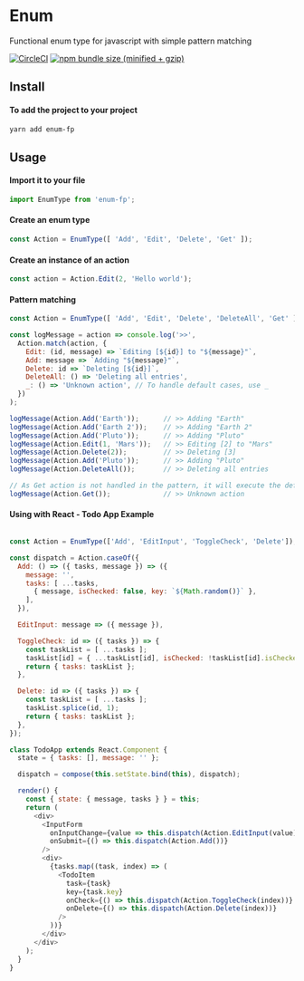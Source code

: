 
# Enum
Functional enum type for javascript with simple pattern matching

[![CircleCI](https://img.shields.io/circleci/project/github/phenax/enum-fp/master.svg?style=for-the-badge)](https://circleci.com/gh/phenax/enum-fp)
[![npm bundle size (minified + gzip)](https://img.shields.io/bundlephobia/minzip/enum-fp.svg?style=for-the-badge)](https://www.npmjs.com/package/enum-fp)


## Install

#### To add the project to your project
```bash
yarn add enum-fp
```

## Usage

#### Import it to your file
```js
import EnumType from 'enum-fp';
```

#### Create an enum type
```js
const Action = EnumType([ 'Add', 'Edit', 'Delete', 'Get' ]);
```

#### Create an instance of an action
```js
const action = Action.Edit(2, 'Hello world');
```

#### Pattern matching
```js
const Action = EnumType([ 'Add', 'Edit', 'Delete', 'DeleteAll', 'Get' ]);

const logMessage = action => console.log('>>', 
  Action.match(action, {
    Edit: (id, message) => `Editing [${id}] to "${message}"`,
    Add: message => `Adding "${message}"`,
    Delete: id => `Deleting [${id}]`,
    DeleteAll: () => 'Deleting all entries',
    _: () => 'Unknown action', // To handle default cases, use _
  })
);

logMessage(Action.Add('Earth'));      // >> Adding "Earth"
logMessage(Action.Add('Earth 2'));    // >> Adding "Earth 2"
logMessage(Action.Add('Pluto'));      // >> Adding "Pluto"
logMessage(Action.Edit(1, 'Mars'));   // >> Editing [2] to "Mars"
logMessage(Action.Delete(2));         // >> Deleting [3]
logMessage(Action.Add('Pluto'));      // >> Adding "Pluto"
logMessage(Action.DeleteAll());       // >> Deleting all entries

// As Get action is not handled in the pattern, it will execute the default
logMessage(Action.Get());             // >> Unknown action

```

#### Using with React - Todo App Example
```js

const Action = EnumType(['Add', 'EditInput', 'ToggleCheck', 'Delete']);

const dispatch = Action.caseOf({
  Add: () => ({ tasks, message }) => ({
    message: '',
    tasks: [ ...tasks,
      { message, isChecked: false, key: `${Math.random()}` },
    ],
  }),

  EditInput: message => ({ message }),

  ToggleCheck: id => ({ tasks }) => {
    const taskList = [ ...tasks ];
    taskList[id] = { ...taskList[id], isChecked: !taskList[id].isChecked };
    return { tasks: taskList };
  },

  Delete: id => ({ tasks }) => {
    const taskList = [ ...tasks ];
    taskList.splice(id, 1);
    return { tasks: taskList };
  },
});

class TodoApp extends React.Component {
  state = { tasks: [], message: '' };

  dispatch = compose(this.setState.bind(this), dispatch);

  render() {
    const { state: { message, tasks } } = this;
    return (
      <div>
        <InputForm
          onInputChange={value => this.dispatch(Action.EditInput(value))}
          onSubmit={() => this.dispatch(Action.Add())}
        />
        <div>
          {tasks.map((task, index) => (
            <TodoItem
              task={task}
              key={task.key}
              onCheck={() => this.dispatch(Action.ToggleCheck(index))}
              onDelete={() => this.dispatch(Action.Delete(index))}
            />
          ))}
        </div>
      </div>
    );
  }
}

```
